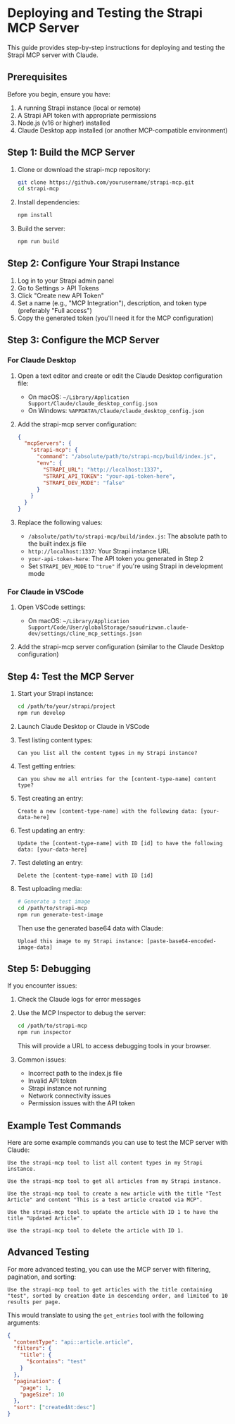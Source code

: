 # Deploying and Testing the Strapi MCP Server

This guide provides step-by-step instructions for deploying and testing the Strapi MCP server with Claude.

## Prerequisites

Before you begin, ensure you have:

1. A running Strapi instance (local or remote)
2. A Strapi API token with appropriate permissions
3. Node.js (v16 or higher) installed
4. Claude Desktop app installed (or another MCP-compatible environment)

## Step 1: Build the MCP Server

1. Clone or download the strapi-mcp repository:
   ```bash
   git clone https://github.com/yourusername/strapi-mcp.git
   cd strapi-mcp
   ```

2. Install dependencies:
   ```bash
   npm install
   ```

3. Build the server:
   ```bash
   npm run build
   ```

## Step 2: Configure Your Strapi Instance

1. Log in to your Strapi admin panel
2. Go to Settings > API Tokens
3. Click "Create new API Token"
4. Set a name (e.g., "MCP Integration"), description, and token type (preferably "Full access")
5. Copy the generated token (you'll need it for the MCP configuration)

## Step 3: Configure the MCP Server

### For Claude Desktop

1. Open a text editor and create or edit the Claude Desktop configuration file:
   - On macOS: `~/Library/Application Support/Claude/claude_desktop_config.json`
   - On Windows: `%APPDATA%/Claude/claude_desktop_config.json`

2. Add the strapi-mcp server configuration:
   ```json
   {
     "mcpServers": {
       "strapi-mcp": {
         "command": "/absolute/path/to/strapi-mcp/build/index.js",
         "env": {
           "STRAPI_URL": "http://localhost:1337",
           "STRAPI_API_TOKEN": "your-api-token-here",
           "STRAPI_DEV_MODE": "false"
         }
       }
     }
   }
   ```

3. Replace the following values:
   - `/absolute/path/to/strapi-mcp/build/index.js`: The absolute path to the built index.js file
   - `http://localhost:1337`: Your Strapi instance URL
   - `your-api-token-here`: The API token you generated in Step 2
   - Set `STRAPI_DEV_MODE` to `"true"` if you're using Strapi in development mode

### For Claude in VSCode

1. Open VSCode settings:
   - On macOS: `~/Library/Application Support/Code/User/globalStorage/saoudrizwan.claude-dev/settings/cline_mcp_settings.json`

2. Add the strapi-mcp server configuration (similar to the Claude Desktop configuration)

## Step 4: Test the MCP Server

1. Start your Strapi instance:
   ```bash
   cd /path/to/your/strapi/project
   npm run develop
   ```

2. Launch Claude Desktop or Claude in VSCode

3. Test listing content types:
   ```
   Can you list all the content types in my Strapi instance?
   ```

4. Test getting entries:
   ```
   Can you show me all entries for the [content-type-name] content type?
   ```

5. Test creating an entry:
   ```
   Create a new [content-type-name] with the following data: [your-data-here]
   ```

6. Test updating an entry:
   ```
   Update the [content-type-name] with ID [id] to have the following data: [your-data-here]
   ```

7. Test deleting an entry:
   ```
   Delete the [content-type-name] with ID [id]
   ```

8. Test uploading media:
   ```bash
   # Generate a test image
   cd /path/to/strapi-mcp
   npm run generate-test-image
   ```
   
   Then use the generated base64 data with Claude:
   ```
   Upload this image to my Strapi instance: [paste-base64-encoded-image-data]
   ```

## Step 5: Debugging

If you encounter issues:

1. Check the Claude logs for error messages
2. Use the MCP Inspector to debug the server:
   ```bash
   cd /path/to/strapi-mcp
   npm run inspector
   ```
   This will provide a URL to access debugging tools in your browser.

3. Common issues:
   - Incorrect path to the index.js file
   - Invalid API token
   - Strapi instance not running
   - Network connectivity issues
   - Permission issues with the API token

## Example Test Commands

Here are some example commands you can use to test the MCP server with Claude:

```
Use the strapi-mcp tool to list all content types in my Strapi instance.
```

```
Use the strapi-mcp tool to get all articles from my Strapi instance.
```

```
Use the strapi-mcp tool to create a new article with the title "Test Article" and content "This is a test article created via MCP".
```

```
Use the strapi-mcp tool to update the article with ID 1 to have the title "Updated Article".
```

```
Use the strapi-mcp tool to delete the article with ID 1.
```

## Advanced Testing

For more advanced testing, you can use the MCP server with filtering, pagination, and sorting:

```
Use the strapi-mcp tool to get articles with the title containing "test", sorted by creation date in descending order, and limited to 10 results per page.
```

This would translate to using the `get_entries` tool with the following arguments:

```json
{
  "contentType": "api::article.article",
  "filters": {
    "title": {
      "$contains": "test"
    }
  },
  "pagination": {
    "page": 1,
    "pageSize": 10
  },
  "sort": ["createdAt:desc"]
}
```
